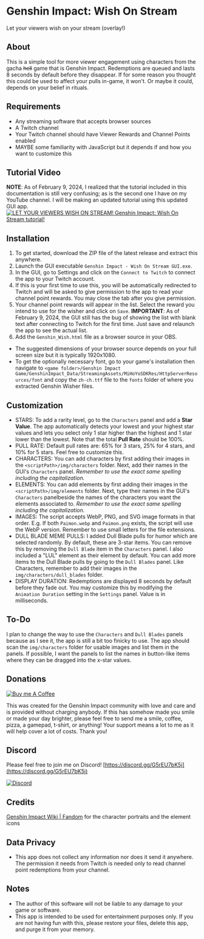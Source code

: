 # Genshin Impact: Wish On Stream
Let your viewers wish on your stream (overlay!)

## About
This is a simple tool for more viewer engagement using 
characters from the gacha ~~hell~~ game that is Genshin Impact.
Redemptions are queued and lasts 8 seconds by default before
they disappear. If for some reason you thought this could be
used to affect your pulls in-game, it won't. Or maybe it could,
depends on your belief in rituals.

## Requirements
* Any streaming software that accepts browser sources
* A Twitch channel
* Your Twitch channel should have Viewer Rewards and Channel
Points enabled
* MAYBE some familiarity with JavaScript but it depends if and
how you want to customize this

## Tutorial Video
**NOTE**: As of February 9, 2024, I realized that the tutorial
included in this documentation is still very confusing; as is the
second one I have on my YouTube channel. I will be making an
updated tutorial using this updated GUI app.
[![LET YOUR VIEWERS WISH ON STREAM! Genshin Impact: Wish On Stream tutorial!](https://img.youtube.com/vi/rmQtHKb_tLc/0.jpg)](https://youtu.be/rmQtHKb_tLc)

## Installation
1. To get started, download the ZIP file of the latest release
and extract this anywhere.
2. Launch the GUI executable `Genshin Impact - Wish On Stream GUI.exe`.
3. In the GUI, go to Settings and click on the `Connect to Twitch`
to connect the app to your Twitch account.
4. If this is your first time to use this, you will be automatically
redirected to Twitch and will be asked to give permission to the app
to read your channel point rewards. You may close the tab after you
give permission.
5. Your channel point rewards will appear in the list. Select the reward
you intend to use for the wisher and click on `Save`.
**IMPORTANT**: As of February 9, 2024, the GUI still has the bug of
showing the list with blank text after connecting to Twitch for the
first time. Just save and relaunch the app to see the actual list.
6. Add the `Genshin_Wish.html` file as a browser source in your OBS.
* The suggested dimensions of your browser source depends on
your full screen size but it is typically 1920x1080.
* To get the optionally necessary font, go to your game's installation
then navigate to `<game folder>/Genshin Impact Game/GenshinImpact_Data/StreamingAssets/MiHoYoSDKRes/HttpServerResources/font`
and copy the `zh-ch.ttf` file to the `fonts` folder of where
you extracted Genshin Wisher files.

## Customization
* STARS: To add a rarity level, go to the `Characters` panel
and add a **Star Value**. The app automatically detects your lowest
and your highest star values and lets you select only 1 star higher
than the highest and 1 star lower than the lowest. Note that the total
**Pull Rate** should be 100%.
* PULL RATE: Default pull rates are: 65% for 3 stars, 25% for 4 stars,
and 10% for 5 stars. Feel free to customize this.
* CHARACTERS: You can add characters by first adding their images
in the `<scriptPath>/img/characters` folder. Next, add their names
in the GUI's `Characters` panel. *Remember to use the exact same
spelling including the capitalization.*
* ELEMENTS: You can add elements by first adding their images
in the `<scriptPath>/img/elements` folder. Next, type their names
in the GUI's `Characters` panelbeside the names of the characters
you want the elements associated to. *Remember to use the exact
same spelling including the capitalization.*
* IMAGES: The script accepts WebP, PNG, and SVG image formats in
that order. E.g. If both `Paimon.webp` and `Paimon.png` exists,
the script will use the WebP version. Remember to use small
letters for the file extensions.
* DULL BLADE MEME PULLS: I added Dull Blade pulls for humor
which are selected randomly. By default, these are 3-star items.
You can remove this by removing the `Dull Blade` item in the
`Characters` panel. I also included a "LUL" element as their
element by default. You can add more items to the Dull Blade
pulls by going to the `Dull Blades` panel. Like Characters,
remember to add their images in the `img/characters/dull_blades`
folder.
* DISPLAY DURATION: Redemptions are displayed 8 seconds by
default before they fade out. You may customize this by modifying the
`Animation Duration` setting in the `Settings` panel. Value is in
milliseconds.

## To-Do
I plan to change the way to use the `Characters` and `Dull Blades`
panels because as I see it, the app is still a bit too finicky to
use. The app should scan the `img/characters` folder for usable
images and list them in the panels. If possible, I want the panels
to list the names in button-like items where they can be dragged
into the x-star values.

## Donations
[![Buy me A Coffee](http://sidestreamnetwork.net/wp-content/uploads/2021/06/white-button-e1624263691285.png "Buy Me A Coffee")](https://buymeacoffee.com/honganqi)

This was created for the Genshin Impact community with
love and care and is provided without charging anybody.
If this has somehow made you smile or made your day brighter,
please feel free to send me a smile, coffee, pizza, a gamepad,
t-shirt, or anything! Your support means a lot to me as it
will help cover a lot of costs. Thank you!

## Discord
Please feel free to join me on Discord!
[https://discord.gg/G5rEU7bK5j](https://discord.gg/G5rEU7bK5j)

[![Discord](https://discord.com/assets/f9bb9c4af2b9c32a2c5ee0014661546d.png)](https://discord.gg/G5rEU7bK5j)

## Credits
[Genshin Impact Wiki | Fandom](https://genshin-impact.fandom.com/wiki/Genshin_Impact_Wiki)
for the character portraits and the element icons

## Data Privacy
* This app does not collect any information nor does it send it
anywhere. The permission it needs from Twitch is needed only to
read channel point redemptions from your channel.

## Notes
* The author of this software will not be liable to any
damage to your game or software.
* This app is intended to be used for entertainment purposes
only. If you are not having fun with this, please restore
your files, delete this app, and purge it from your memory.